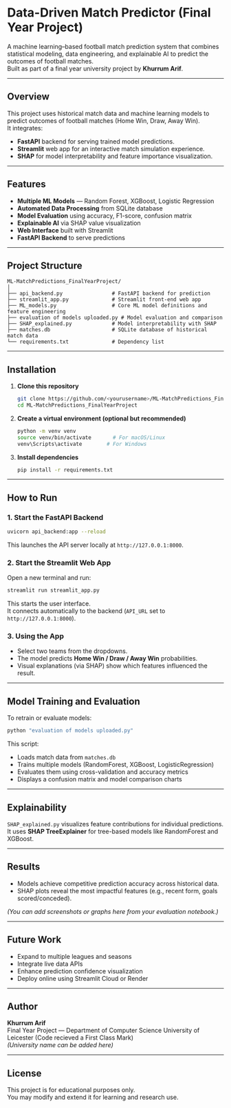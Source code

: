 #  Data-Driven Match Predictor (Final Year Project)

A machine learning–based football match prediction system that combines statistical modeling, data engineering, and explainable AI to predict the outcomes of football matches.  
Built as part of a final year university project by **Khurrum Arif**.

---

##  Overview

This project uses historical match data and machine learning models to predict outcomes of football matches (Home Win, Draw, Away Win).  
It integrates:
- **FastAPI** backend for serving trained model predictions.
- **Streamlit** web app for an interactive match simulation experience.
- **SHAP** for model interpretability and feature importance visualization.

---

##  Features

-  **Multiple ML Models** — Random Forest, XGBoost, Logistic Regression  
-  **Automated Data Processing** from SQLite database  
-  **Model Evaluation** using accuracy, F1-score, confusion matrix  
-  **Explainable AI** via SHAP value visualization  
-  **Web Interface** built with Streamlit  
-  **FastAPI Backend** to serve predictions  

---

##  Project Structure

```
ML-MatchPredictions_FinalYearProject/
│
├── api_backend.py                # FastAPI backend for prediction
├── streamlit_app.py              # Streamlit front-end web app
├── ML_models.py                  # Core ML model definitions and feature engineering
├── evaluation of models uploaded.py # Model evaluation and comparison
├── SHAP_explained.py             # Model interpretability with SHAP
├── matches.db                    # SQLite database of historical match data
└── requirements.txt              # Dependency list
```

---

##  Installation

1. **Clone this repository**
   ```bash
   git clone https://github.com/<yourusername>/ML-MatchPredictions_FinalYearProject.git
   cd ML-MatchPredictions_FinalYearProject
   ```

2. **Create a virtual environment (optional but recommended)**
   ```bash
   python -m venv venv
   source venv/bin/activate       # For macOS/Linux
   venv\Scripts\activate        # For Windows
   ```

3. **Install dependencies**
   ```bash
   pip install -r requirements.txt
   ```

---

##  How to Run

###  1. Start the FastAPI Backend
```bash
uvicorn api_backend:app --reload
```
This launches the API server locally at `http://127.0.0.1:8000`.

###  2. Start the Streamlit Web App
Open a new terminal and run:
```bash
streamlit run streamlit_app.py
```
This starts the user interface.  
It connects automatically to the backend (`API_URL` set to `http://127.0.0.1:8000`).

###  3. Using the App
- Select two teams from the dropdowns.
- The model predicts **Home Win / Draw / Away Win** probabilities.
- Visual explanations (via SHAP) show which features influenced the result.

---

##  Model Training and Evaluation

To retrain or evaluate models:
```bash
python "evaluation of models uploaded.py"
```

This script:
- Loads match data from `matches.db`
- Trains multiple models (RandomForest, XGBoost, LogisticRegression)
- Evaluates them using cross-validation and accuracy metrics
- Displays a confusion matrix and model comparison charts

---

##  Explainability

`SHAP_explained.py` visualizes feature contributions for individual predictions.  
It uses **SHAP TreeExplainer** for tree-based models like RandomForest and XGBoost.

---

##  Results

- Models achieve competitive prediction accuracy across historical data.
- SHAP plots reveal the most impactful features (e.g., recent form, goals scored/conceded).

*(You can add screenshots or graphs here from your evaluation notebook.)*

---

##  Future Work

- Expand to multiple leagues and seasons  
- Integrate live data APIs  
- Enhance prediction confidence visualization  
- Deploy online using Streamlit Cloud or Render  

---

##  Author

**Khurrum Arif**  
Final Year Project — Department of Computer Science University of Leicester (Code recieved a First Class Mark)  
*(University name can be added here)*

---

##  License

This project is for educational purposes only.  
You may modify and extend it for learning and research use.
